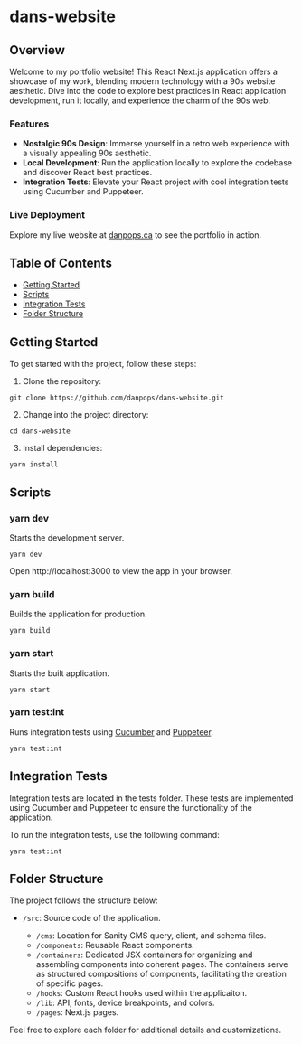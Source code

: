# dans-website

## Overview

Welcome to my portfolio website! This React Next.js application offers a showcase of my work, blending modern technology with a 90s website aesthetic. Dive into the code to explore best practices in React application development, run it locally, and experience the charm of the 90s web.

### Features

- **Nostalgic 90s Design**: Immerse yourself in a retro web experience with a visually appealing 90s aesthetic.
- **Local Development**: Run the application locally to explore the codebase and discover React best practices.
- **Integration Tests**: Elevate your React project with cool integration tests using Cucumber and Puppeteer.

### Live Deployment

Explore my live website at [danpops.ca](https://danpops.ca) to see the portfolio in action.

## Table of Contents

- [Getting Started](#getting-started)
- [Scripts](#scripts)
- [Integration Tests](#integration-tests)
- [Folder Structure](#folder-structure)

## Getting Started

To get started with the project, follow these steps:

1. Clone the repository:

```
git clone https://github.com/danpops/dans-website.git
```

2. Change into the project directory:

```
cd dans-website
```

3. Install dependencies:

```
yarn install
```

## Scripts

### yarn dev

Starts the development server.

```
yarn dev
```

Open http://localhost:3000 to view the app in your browser.

### yarn build

Builds the application for production.

```
yarn build
```

### yarn start

Starts the built application.

```
yarn start
```

### yarn test:int

Runs integration tests using [Cucumber](https://cucumber.io/) and [Puppeteer](https://pptr.dev/).

```
yarn test:int
```

## Integration Tests

Integration tests are located in the tests folder. These tests are implemented using Cucumber and Puppeteer to ensure the functionality of the application.

To run the integration tests, use the following command:

```
yarn test:int
```

## Folder Structure

The project follows the structure below:

- `/src`: Source code of the application.

  - `/cms`: Location for Sanity CMS query, client, and schema files.
  - `/components`: Reusable React components.
  - `/containers`: Dedicated JSX containers for organizing and assembling components into coherent pages. The containers serve as structured compositions of components, facilitating the creation of specific pages.
  - `/hooks`: Custom React hooks used within the applicaiton.
  - `/lib`: API, fonts, device breakpoints, and colors.
  - `/pages`: Next.js pages.

Feel free to explore each folder for additional details and customizations.
